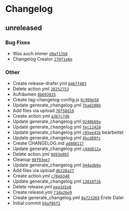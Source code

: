 # Changelog

## unreleased

### Bug Fixes

- Was auch immer [`d9af1358`](https://github.com/puppyspike/Spikes-Test/commit/d9af13587c7e912626da24384cb3839499079237)
- Changelog Creator [`270f1e6e`](https://github.com/puppyspike/Spikes-Test/commit/270f1e6e13e213621df5d2a3b844d0fc6570b1df)

### Other

- Create release-drafer.yml [`6467f403`](https://github.com/puppyspike/Spikes-Test/commit/6467f4031cdd82eb0b9eb007df54629e17e72f86)
- Delete action.yml [`28252753`](https://github.com/puppyspike/Spikes-Test/commit/28252753af27c488f332869d70867977dde17a7c)
- Aufräumen [`0b693915`](https://github.com/puppyspike/Spikes-Test/commit/0b6939155f4424abeca82820a343071b911b4d6d)
- Create tag-changelog-config.js [`0c999e50`](https://github.com/puppyspike/Spikes-Test/commit/0c999e50303dbf3a0bf98f9d2b7f1e61b6065b56)
- Update generate_changelog.yml [`7bad200b`](https://github.com/puppyspike/Spikes-Test/commit/7bad200b2c30d26afc7cf212e5a10190e790e1c9)
- Add files via upload [`70f50d19`](https://github.com/puppyspike/Spikes-Test/commit/70f50d19e41456c5596cef248bc58bc52a3def18)
- Create action.yml [`a3b7c7db`](https://github.com/puppyspike/Spikes-Test/commit/a3b7c7db7673655d1eefe93a809cca64389a3b5d)
- Update generate_changelog.yml [`9240b69a`](https://github.com/puppyspike/Spikes-Test/commit/9240b69a45a7d03667d2333ca193ece2149e66f3)
- Update generate_changelog.yml [`fec12428`](https://github.com/puppyspike/Spikes-Test/commit/fec12428c7bb6151dfde071e2cc6c32a80adac13)
- Update generate_changelog.yml [`c05ee41b`](https://github.com/puppyspike/Spikes-Test/commit/c05ee41b7475b4f860416ed48290b66fbddfed5b)
bearbeitet
- Update generate_changelog.yml [`4bcd89fc`](https://github.com/puppyspike/Spikes-Test/commit/4bcd89fc3b9cdbd5cbaf605db0af91fac918142e)
- Create CHANGELOG.md [`ad888117`](https://github.com/puppyspike/Spikes-Test/commit/ad8881170ec281a4260220c1ff9772d8fb518a76)
- Update generate_changelog.yml [`c4dd812a`](https://github.com/puppyspike/Spikes-Test/commit/c4dd812ab1ea73ec98f8ba545ff0a8e110cf5058)
- Delete action.yml [`9d93e092`](https://github.com/puppyspike/Spikes-Test/commit/9d93e092d87e69c3cc53121aa0fcc9fe30041123)
- Cleanup [`98f93ee7`](https://github.com/puppyspike/Spikes-Test/commit/98f93ee70fef4eda9b3a83a197134eb77964b46e)
- Update generate_changelog.yml [`944adb9a`](https://github.com/puppyspike/Spikes-Test/commit/944adb9a3638172aa1311b2f3b443c64620a0533)
- Add files via upload [`d6228a27`](https://github.com/puppyspike/Spikes-Test/commit/d6228a27585ba7ed3eb74488604abae6bca97f78)
- Create action.yml [`c70e6348`](https://github.com/puppyspike/Spikes-Test/commit/c70e63480e54840377570cad33b2c996759b91ce)
- Update generate_changelog.yml [`13810f16`](https://github.com/puppyspike/Spikes-Test/commit/13810f1622564757e6f1bafb3f3211fe286a2c48)
- Delete release.yml [`eea1d1e8`](https://github.com/puppyspike/Spikes-Test/commit/eea1d1e8127251c45baebc94ebef4acc94f57dfe)
- Create release.yml [`f3da26e9`](https://github.com/puppyspike/Spikes-Test/commit/f3da26e9068323034d50906f6aa6ac5374713252)
- Create generate_changelog.yml [`8a723269`](https://github.com/puppyspike/Spikes-Test/commit/8a7232692b1a20032fe7db5dee9c1d7c266f9e64)
Erste Datei
- Initial commit [`b9af86f2`](https://github.com/puppyspike/Spikes-Test/commit/b9af86f2461c2b18028b3079b0f94a4a30b0e065)